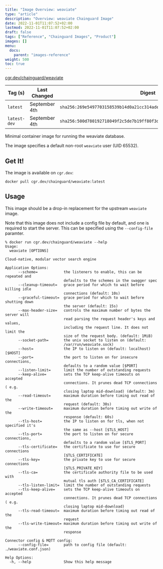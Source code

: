 ```yaml
---
title: "Image Overview: weaviate"
type: "article"
description: "Overview: weaviate Chainguard Image"
date: 2022-11-01T11:07:52+02:00
lastmod: 2022-11-01T11:07:52+02:00
draft: false
tags: ["Reference", "Chainguard Images", "Product"]
images: []
menu:
  docs:
    parent: "images-reference"
weight: 500
toc: true
---
```


[cgr.dev/chainguard/weaviate](https://github.com/chainguard-images/images/tree/main/images/weaviate)

| Tag (s)       | Last Changed  | Digest                                                                    |
|---------------|---------------|---------------------------------------------------------------------------|
|  `latest`     | September 4th | `sha256:269e5497703158539b14d0a21cc314ade1190445f5640b23ecb06680494cfbd5` |
|  `latest-dev` | September 4th | `sha256:500d780192718049f2c5de7b19ff80f3dd0fc41549605def4e2503e0700c0b6f` |



Minimal container image for running the weaviate database.

The image specifies a default non-root `weaviate` user (UID 65532).

## Get It!

The image is available on `cgr.dev`:

```
docker pull cgr.dev/chainguard/weaviate:latest
```

## Usage

This image should be a drop-in replacement for the upstream `weaviate` image.

Note that this image does not include a config file by default, and one is required to start the server.
This can be specified using the `--config-file` paramter.

```
% docker run cgr.dev/chainguard/weaviate --help
Usage:
  weaviate [OPTIONS]

Cloud-native, modular vector search engine

Application Options:
      --scheme=            the listeners to enable, this can be repeated and
                           defaults to the schemes in the swagger spec
      --cleanup-timeout=   grace period for which to wait before killing idle
                           connections (default: 10s)
      --graceful-timeout=  grace period for which to wait before shutting down
                           the server (default: 15s)
      --max-header-size=   controls the maximum number of bytes the server will
                           read parsing the request header's keys and values,
                           including the request line. It does not limit the
                           size of the request body. (default: 1MiB)
      --socket-path=       the unix socket to listen on (default:
                           /var/run/weaviate.sock)
      --host=              the IP to listen on (default: localhost) [$HOST]
      --port=              the port to listen on for insecure connections,
                           defaults to a random value [$PORT]
      --listen-limit=      limit the number of outstanding requests
      --keep-alive=        sets the TCP keep-alive timeouts on accepted
                           connections. It prunes dead TCP connections ( e.g.
                           closing laptop mid-download) (default: 3m)
      --read-timeout=      maximum duration before timing out read of the
                           request (default: 30s)
      --write-timeout=     maximum duration before timing out write of the
                           response (default: 60s)
      --tls-host=          the IP to listen on for tls, when not specified it's
                           the same as --host [$TLS_HOST]
      --tls-port=          the port to listen on for secure connections,
                           defaults to a random value [$TLS_PORT]
      --tls-certificate=   the certificate to use for secure connections
                           [$TLS_CERTIFICATE]
      --tls-key=           the private key to use for secure connections
                           [$TLS_PRIVATE_KEY]
      --tls-ca=            the certificate authority file to be used with
                           mutual tls auth [$TLS_CA_CERTIFICATE]
      --tls-listen-limit=  limit the number of outstanding requests
      --tls-keep-alive=    sets the TCP keep-alive timeouts on accepted
                           connections. It prunes dead TCP connections ( e.g.
                           closing laptop mid-download)
      --tls-read-timeout=  maximum duration before timing out read of the
                           request
      --tls-write-timeout= maximum duration before timing out write of the
                           response

Connector config & MQTT config:
      --config-file=       path to config file (default: ./weaviate.conf.json)

Help Options:
  -h, --help               Show this help message
```

